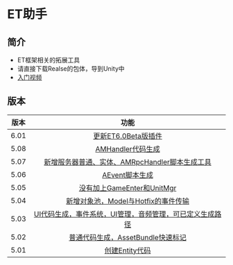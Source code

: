 # ET助手

## 简介

- ET框架相关的拓展工具 
- 请直接下载Realse的包体，导到Unity中
- [入门视频](https://space.bilibili.com/72371081)

## 版本

| 版本 |                             功能                             |
| :--: | :----------------------------------------------------------: |
| 6.01 | [更新ET6.0Beta版插件](https://github.com/swicksu/ET-Assistant/releases/tag/v6.01) |
| 5.08 | [AMHandler代码生成](https://github.com/swicksu/ET-Assistant/releases/tag/v5.08) |
| 5.07 | [新增服务器普通、实体、AMRpcHandler脚本生成工具](https://github.com/swicksu/ET-Assistant/releases/tag/v5.07) |
| 5.06 | [AEvent脚本生成](https://github.com/swicksu/ET-Assistant/releases/tag/v5.06) |
| 5.05 | [没有加上GameEnter和UnitMgr](https://github.com/swicksu/ET-Assistant/releases/tag/v5.05) |
| 5.04 | [新增对象池，Model与Hotfix的事件传输](https://github.com/swicksu/ET-Assistant/releases/tag/v5.04) |
| 5.03 | [UI代码生成，事件系统，UI管理，音频管理，可已定义生成路径](https://github.com/swicksu/ET-Assistant/releases/tag/v5.03) |
| 5.02 | [普通代码生成，AssetBundle快速标记](https://github.com/swicksu/ET-Assistant/releases/tag/v5.02) |
| 5.01 | [创建Entity代码](https://github.com/swicksu/ET-Assistant/releases/tag/v5.01) |
